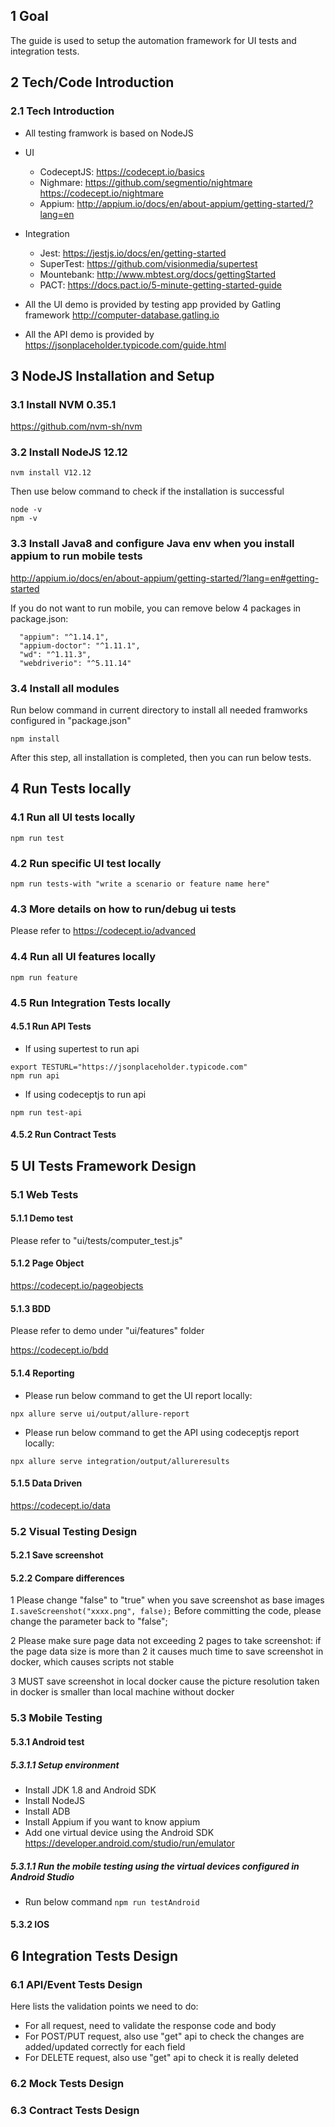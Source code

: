 ## 1 Goal
The guide is used to setup the automation framework for UI tests and integration tests.

## 2 Tech/Code Introduction

### 2.1 Tech Introduction

- All testing framwork is based on NodeJS
- UI
    - CodeceptJS: https://codecept.io/basics
    - Nighmare: https://github.com/segmentio/nightmare
                https://codecept.io/nightmare
    - Appium: http://appium.io/docs/en/about-appium/getting-started/?lang=en
    
- Integration
    - Jest: https://jestjs.io/docs/en/getting-started
    - SuperTest: https://github.com/visionmedia/supertest
    - Mountebank: http://www.mbtest.org/docs/gettingStarted
    - PACT: https://docs.pact.io/5-minute-getting-started-guide   

- All the UI demo is provided by testing app provided by Gatling framework
http://computer-database.gatling.io

- All the API demo is provided by 
https://jsonplaceholder.typicode.com/guide.html

## 3 NodeJS Installation and Setup

### 3.1 Install NVM 0.35.1

https://github.com/nvm-sh/nvm

### 3.2 Install NodeJS 12.12

```
nvm install V12.12
```
Then use below command to check if the installation is successful
```
node -v
npm -v
```

### 3.3 Install Java8 and configure Java env when you install appium to run mobile tests

http://appium.io/docs/en/about-appium/getting-started/?lang=en#getting-started

If you do not want to run mobile, you can remove below 4 packages in package.json:

```
  "appium": "^1.14.1",
  "appium-doctor": "^1.11.1",
  "wd": "^1.11.3",
  "webdriverio": "^5.11.14"
```

### 3.4 Install all modules

Run below command in current directory to install all needed framworks configured in "package.json"

```
npm install
```
After this step, all installation is completed, then you can run below tests.

## 4 Run Tests locally

### 4.1 Run all UI tests locally

```    
npm run test
```

### 4.2 Run specific UI test locally

```    
npm run tests-with "write a scenario or feature name here"
```

### 4.3 More details on how to run/debug ui tests

Please refer to https://codecept.io/advanced

### 4.4 Run all UI features locally

```    
npm run feature
```

### 4.5 Run Integration Tests locally

#### 4.5.1 Run API Tests
- If using supertest to run api
```
export TESTURL="https://jsonplaceholder.typicode.com"
npm run api
```

- If using codeceptjs to run api
```
npm run test-api
```

#### 4.5.2 Run Contract Tests

## 5 UI Tests Framework Design

### 5.1 Web Tests

#### 5.1.1 Demo test

Please refer to "ui/tests/computer_test.js"

#### 5.1.2 Page Object

https://codecept.io/pageobjects

#### 5.1.3 BDD

Please refer to demo under "ui/features" folder

https://codecept.io/bdd

#### 5.1.4 Reporting
- Please run below command to get the UI report locally:
```
npx allure serve ui/output/allure-report
```

- Please run below command to get the API using codeceptjs report locally:
```
npx allure serve integration/output/allureresults
```
#### 5.1.5 Data Driven

https://codecept.io/data



### 5.2 Visual Testing Design

#### 5.2.1 Save screenshot

#### 5.2.2 Compare differences

1 Please change "false" to "true" when you save screenshot as base images
``
I.saveScreenshot("xxxx.png", false);
``
Before committing the code, please change the parameter back to "false";

2 Please make sure page data not exceeding 2 pages to take screenshot: 
if the page data size is more than 2 it causes much time to save screenshot in docker, which causes scripts not stable

3 MUST save screenshot in local docker cause the picture resolution taken in docker is smaller than local machine without docker


### 5.3 Mobile Testing
#### 5.3.1 Android test
##### 5.3.1.1 Setup environment
- Install JDK 1.8 and Android SDK
- Install NodeJS
- Install ADB
- Install Appium if you want to know appium
- Add one virtual device using the Android SDK
https://developer.android.com/studio/run/emulator
##### 5.3.1.1 Run the mobile testing using the virtual devices configured in Android Studio
- Run below command
``
npm run testAndroid
``
#### 5.3.2 IOS

## 6 Integration Tests Design
### 6.1 API/Event Tests Design
Here lists the validation points we need to do:
- For all request, need to validate the response code and body
- For POST/PUT request, also use "get" api to check the changes are added/updated correctly for each field
- For DELETE request, also use "get" api to check it is really deleted

### 6.2 Mock Tests Design

### 6.3 Contract Tests Design